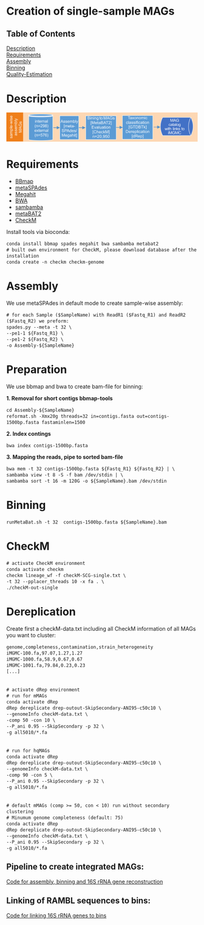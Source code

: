 # Creation of single-sample MAGs

## Table of Contents

[Description](#Description)  
[Requirements](#Requirements)  
[Assembly](#Assembly)  
[Binning](#Binning)  
[Quality-Estimation](#CheckM)  

# Description

![sMAG-creation-pipeline](/images/sMAG-creation-pipeline.png)

# Requirements
* [BBmap](https://sourceforge.net/projects/bbmap/)
* [metaSPAdes](http://cab.spbu.ru/software/spades/)
* [Megahit](https://github.com/voutcn/megahit/releases)
* [BWA](http://bio-bwa.sourceforge.net/)
* [sambamba](http://lomereiter.github.io/sambamba/)
* [metaBAT2](https://bitbucket.org/berkeleylab/metabat)
* [CheckM](https://ecogenomics.github.io/CheckM/)

Install tools via bioconda:

	conda install bbmap spades megahit bwa sambamba metabat2
	# built own environment for CheckM, please download database after the installation
	conda create -n checkm checkm-genome


# Assembly

We use metaSPAdes in default mode to create sample-wise assembly:

    # for each Sample ($SampleName) with ReadR1 ($Fastq_R1) and ReadR2 ($Fastq_R2) we preform:
	spades.py --meta -t 32 \
	--pe1-1 ${Fastq_R1} \
	--pe1-2 ${Fastq_R2} \
	-o Assembly-${SampleName}

# Preparation

We use bbmap and bwa to create bam-file for binning:

**1. Removal for short contigs bbmap-tools**

    cd Assembly-${SampleName}
	reformat.sh -Xmx20g threads=32 in=contigs.fasta out=contigs-1500bp.fasta fastaminlen=1500

**2. Index contings**

	bwa index contigs-1500bp.fasta

**3. Mapping the reads, pipe to sorted bam-file**
	
	bwa mem -t 32 contigs-1500bp.fasta ${Fastq_R1} ${Fastq_R2} | \
	sambamba view -t 8 -S -f bam /dev/stdin | \
	sambamba sort -t 16 -m 120G -o ${SampleName}.bam /dev/stdin

# Binning

	runMetaBat.sh -t 32  contigs-1500bp.fasta ${SampleName}.bam

# CheckM

	# activate CheckM environment
	conda activate checkm
	checkm lineage_wf -f checkM-SCG-single.txt \
	-t 32 --pplacer_threads 10 -x fa . \
	./checkM-out-single

# Dereplication

Create first a checkM-data.txt including all CheckM information of all MAGs you want to cluster:

	genome,completeness,contamination,strain_heterogeneity
	iMGMC-100.fa,97.07,1.27,1.27
	iMGMC-1000.fa,58.9,0.67,0.67
	iMGMC-1001.fa,79.84,0.23,0.23
	[...]


	# activate dRep environment
	# run for mMAGs
	conda activate dRep
	dRep dereplicate drep-outout-SkipSecondary-ANI95-c50c10 \
	--genomeInfo checkM-data.txt \
	-comp 50 -con 10 \
	--P_ani 0.95 --SkipSecondary -p 32 \
	-g all5010/*.fa


	# run for hqMAGs
	conda activate dRep
	dRep dereplicate drep-outout-SkipSecondary-ANI95-c50c10 \
	--genomeInfo checkM-data.txt \
	-comp 90 -con 5 \
	--P_ani 0.95 --SkipSecondary -p 32 \
	-g all5010/*.fa


	# default mMAGs (comp >= 50, con < 10) run without secondary clustering
	# Minumum genome completeness (default: 75)
	conda activate dRep
	dRep dereplicate drep-outout-SkipSecondary-ANI95-c50c10 \
	--genomeInfo checkM-data.txt \
	--P_ani 0.95 --SkipSecondary -p 32 \
	-g all5010/*.fa


## Pipeline to create integrated MAGs:
	
[Code for assembly, binning and 16S rRNA gene reconstruction](/creation-cataloge-pipeline.md)

## Linking of RAMBL sequences to bins:

[Code for linking 16S rRNA genes to bins](/linking/README.md)
